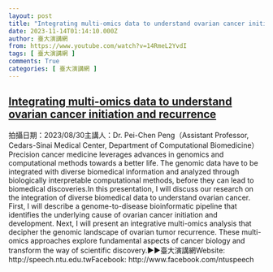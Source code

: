 ```yaml
---
layout: post
title: "Integrating multi-omics data to understand ovarian cancer initiation and recurrence"
date: 2023-11-14T01:14:10.000Z
author: 臺大演講網
from: https://www.youtube.com/watch?v=14RmeL2YvdI
tags: [ 臺大演講網 ]
comments: True
categories: [ 臺大演講網 ]
---
```

<!--1699924450000-->
[Integrating multi-omics data to understand ovarian cancer initiation and recurrence](https://www.youtube.com/watch?v=14RmeL2YvdI)
------

<div>
拍攝日期：2023/08/30主講人：Dr. Pei-Chen Peng（Assistant Professor, Cedars-Sinai Medical Center, Department of Computational Biomedicine）Precision cancer medicine leverages advances in genomics and computational methods towards a better life. The genomic data have to be integrated with diverse biomedical information and analyzed through biologically interpretable computational methods, before they can lead to biomedical discoveries.In this presentation, I will discuss our research on the integration of diverse biomedical data to understand ovarian cancer. First, I will describe a genome-to-disease bioinformatic pipeline that identifies the underlying cause of ovarian cancer initiation and development. Next, I will present an integrative multi-omics analysis that decipher the genomic landscape of ovarian tumor recurrence. These multi-omics approaches explore fundamental aspects of cancer biology and transform the way of scientific discovery.►►臺大演講網Website: http://speech.ntu.edu.twFacebook: http://www.facebook.com/ntuspeech
</div>

